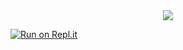 <center><img src="https://capsule-render.vercel.app/api?type=waving&color=gradient&height=200&section=header&text=Lavamusic&fontSize=80&fontAlignY=35&animation=twinkling&fontColor=gradient" /></center>

[![Run on Repl.it](https://repl.it/badge/github/voidfy69/amarok)](https://repl.it/github/voidfy79/amarok)
